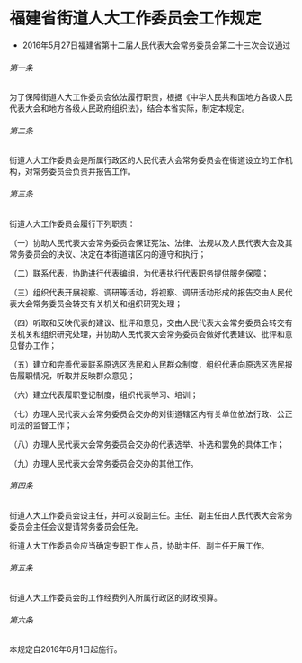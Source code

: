 # 福建省街道人大工作委员会工作规定

- 2016年5月27日福建省第十二届人民代表大会常务委员会第二十三次会议通过

<!-- INFO END -->

###### 第一条

为了保障街道人大工作委员会依法履行职责，根据《中华人民共和国地方各级人民代表大会和地方各级人民政府组织法》，结合本省实际，制定本规定。

###### 第二条

街道人大工作委员会是所属行政区的人民代表大会常务委员会在街道设立的工作机构，对常务委员会负责并报告工作。

###### 第三条

街道人大工作委员会履行下列职责：

（一）协助人民代表大会常务委员会保证宪法、法律、法规以及人民代表大会及其常务委员会的决议、决定在本街道辖区内的遵守和执行；

（二）联系代表，协助进行代表编组，为代表执行代表职务提供服务保障；

（三）组织代表开展视察、调研等活动，将视察、调研活动形成的报告交由人民代表大会常务委员会转交有关机关和组织研究处理；

（四）听取和反映代表的建议、批评和意见，交由人民代表大会常务委员会转交有关机关和组织研究处理，并协助人民代表大会常务委员会做好代表建议、批评和意见督办工作；

（五）建立和完善代表联系原选区选民和人民群众制度，组织代表向原选区选民报告履职情况，听取并反映群众意见；

（六）建立代表履职登记制度，组织代表学习、培训；

（七）办理人民代表大会常务委员会交办的对街道辖区内有关单位依法行政、公正司法的监督工作；

（八）办理人民代表大会常务委员会交办的代表选举、补选和罢免的具体工作；

（九）办理人民代表大会常务委员会交办的其他工作。

###### 第四条

街道人大工作委员会设主任，并可以设副主任。主任、副主任由人民代表大会常务委员会主任会议提请常务委员会任免。

街道人大工作委员会应当确定专职工作人员，协助主任、副主任开展工作。

###### 第五条

街道人大工作委员会的工作经费列入所属行政区的财政预算。

###### 第六条

本规定自2016年6月1日起施行。
